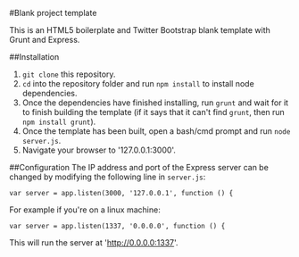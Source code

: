 #Blank project template

This is an HTML5 boilerplate and Twitter Bootstrap blank template with Grunt and Express.

##Installation
1. `git clone` this repository.
2. `cd` into the repository folder and run `npm install` to install node dependencies.
3. Once the dependencies have finished installing, run `grunt` and wait for it to finish building the template (if it says that it can't find `grunt`, then run `npm install grunt`).
4. Once the template has been built, open a bash/cmd prompt and run `node server.js`.
5. Navigate your browser to '127.0.0.1:3000'.

##Configuration
The IP address and port of the Express server can be changed by modifying the following line in `server.js`:
```
var server = app.listen(3000, '127.0.0.1', function () {
```
For example if you're on a linux machine:
```
var server = app.listen(1337, '0.0.0.0', function () {
```
This will run the server at 'http://0.0.0.0:1337'.

